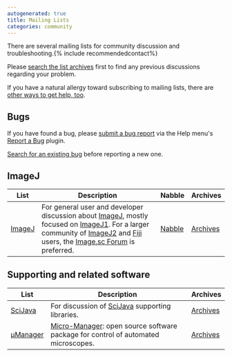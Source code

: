 ```yaml
---
autogenerated: true
title: Mailing Lists
categories: community
---
```


There are several mailing lists for community discussion and troubleshooting.{% include recommendedcontact%}


Please [search the list archives](http://search.imagej.net/) first to find any previous discussions regarding your problem.

If you have a natural allergy toward subscribing to mailing lists, there are [other ways to get help, too](/help).

## Bugs

If you have found a bug, please [submit a bug report](/help/bug-reporting-best-practices) via the Help menu's [Report a Bug](/help/report-a-bug) plugin.

[Search for an existing bug](http://search.imagej.net/) before reporting a new one.

## ImageJ

| List           | Description                                                                                                                                                                                                                                                                          | Nabble                                      | Archives                     |
|----------------------------------------|--------------------------------------------------------------------------------------------------------------------------------------------------------------------------------------------------------------------------------------------------------------------------------------|---------------------------------------------|------------------------------------------------------|
| [ImageJ](/ij/list.html) | For general user and developer discussion about [ImageJ](/about), mostly focused on [ImageJ1](/software/imagej1). For a larger community of [ImageJ2](/software/imagej2) and [Fiji](/fiji) users, the [Image.sc Forum](https://forum.image.sc/) is preferred. | [Nabble](http://imagej.1557.x6.nabble.com/) | [Archives](http://list.nih.gov/archives/imagej.html) |

## Supporting and related software

| List                                                  | Description                                                                                                   | Archives                                                  |
|-------------------------------------------------------------------------------|---------------------------------------------------------------------------------------------------------------|-----------------------------------------------------------------------------------|
| [SciJava](http://groups.google.com/group/scijava)                             | For discussion of [SciJava](SciJava) supporting libraries.                                         | [Archives](http://groups.google.com/group/scijava)                                |
| [μManager](http://lists.sourceforge.net/lists/listinfo/micro-manager-general) | [Micro-Manager](/software/micro-manager): open source software package for control of automated microscopes. | [Archives](http://sourceforge.net/p/micro-manager/mailman/micro-manager-general/) |
